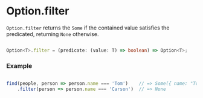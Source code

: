 # Option.filter

`Option.filter` returns the `Some` if the contained value satisfies the predicated, returning `None` otherwise.

```typescript

Option<T>.filter = (predicate: (value: T) => boolean) => Option<T>;

```

### Example

```typescript

find(people, person => person.name === 'Tom')    // => Some({ name: "Tom", age: 28 })
    .filter(person => person.name === 'Carson')  // => None

```


